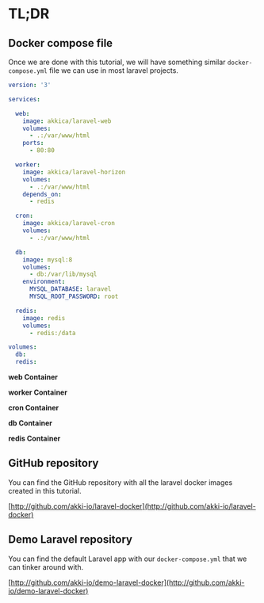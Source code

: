 # TL;DR

## Docker compose file 

Once we are done with this tutorial, we will have something similar `docker-compose.yml` file we can use in most laravel projects. 

```yaml
version: '3'

services:

  web:
    image: akkica/laravel-web
    volumes:
      - .:/var/www/html
    ports:
      - 80:80

  worker:
    image: akkica/laravel-horizon
    volumes:
      - .:/var/www/html
    depends_on:
      - redis

  cron:
    image: akkica/laravel-cron
    volumes:
      - .:/var/www/html

  db:
    image: mysql:8
    volumes:
      - db:/var/lib/mysql
    environment:
      MYSQL_DATABASE: laravel
      MYSQL_ROOT_PASSWORD: root

  redis:
    image: redis
    volumes:
      - redis:/data

volumes:
  db:
  redis:
```

**web Container**

**worker Container**

**cron Container**

**db Container**

**redis Container**


## GitHub repository

You can find the GitHub repository with all the laravel docker images created in this tutorial.

[http://github.com/akki-io/laravel-docker](http://github.com/akki-io/laravel-docker)

## Demo Laravel repository

You can find the default Laravel app with our `docker-compose.yml` that we can tinker around with.

[http://github.com/akki-io/demo-laravel-docker](http://github.com/akki-io/demo-laravel-docker) 
